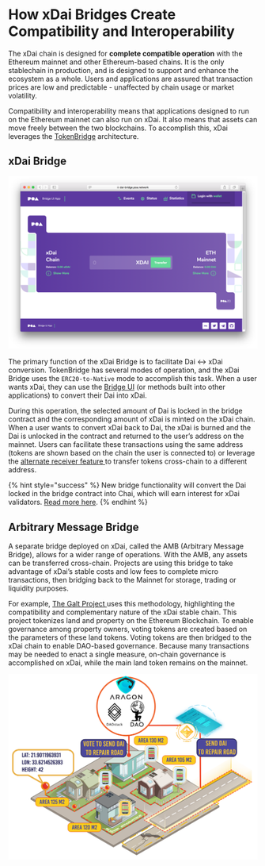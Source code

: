 # How xDai Bridges Create Compatibility and Interoperability

The xDai chain is designed for **complete compatible operation** with the Ethereum mainnet and other Ethereum-based chains. It is the only stablechain in production, and is designed to support and enhance the ecosystem as a whole. Users and applications are assured that transaction prices are low and predictable - unaffected by chain usage or market volatility.

Compatibility and interoperability means that applications designed to run on the Ethereum mainnet can also run on xDai. It also means that assets can move freely between the two blockchains. To accomplish this, xDai leverages the [TokenBridge](https://docs.tokenbridge.net/) architecture.

## **xDai Bridge**

![xDai Bridge UI](../../.gitbook/assets/bridgeui.png)

The primary function of the xDai Bridge is to facilitate Dai &lt;-&gt; xDai conversion.  TokenBridge has several modes of operation, and the xDai Bridge uses the `ERC20-to-Native` mode to accomplish this task. When a user wants xDai, they can use the [Bridge UI](https://dai-bridge.poa.network/) \(or methods built into other applications\) to convert their Dai into xDai. 

During this operation, the selected amount of Dai is locked in the bridge contract and the corresponding amount of xDai is minted on the xDai chain.  When a user wants to convert xDai back to Dai, the xDai is burned and the Dai is unlocked in the contract and returned to the user’s address on the mainnet. Users can facilitate these transactions using the same address \(tokens are shown based on the chain the user is connected to\) or leverage the [alternate receiver feature ](https://docs.tokenbridge.net/xdai-bridge/using-the-xdai-bridge/alternative-receiver-for-the-xdai-bridge)to transfer tokens cross-chain to a different address.

{% hint style="success" %}
New bridge functionality will convert the Dai locked in the bridge contract into Chai, which will earn interest for xDai validators. [Read more here](../../for-stakers/stake-reward-mechanics/xdai-rewards.md).
{% endhint %}

## **Arbitrary Message Bridge**

A separate bridge deployed on xDai, called the AMB \(Arbitrary Message Bridge\), allows for a wider range of operations. With the AMB, any assets can be transferred cross-chain. Projects are using this bridge to take advantage of xDai’s stable costs and low fees to complete micro transactions, then bridging back to the Mainnet for storage, trading or liquidity purposes. 

For example, [The Galt Project ](http://galtproject.io/)uses this methodology, highlighting the compatibility and complementary nature of the xDai stable chain. This project tokenizes land and property on the Ethereum Blockchain. To enable governance among property owners, voting tokens are created based on the parameters of these land tokens. Voting tokens are then bridged to the xDai chain to enable DAO-based governance. Because many transactions may be needed to enact a single measure, on-chain governance is accomplished on xDai, while the main land token remains on the mainnet. 

![Galt Project Overview](../../.gitbook/assets/galt1.png)

